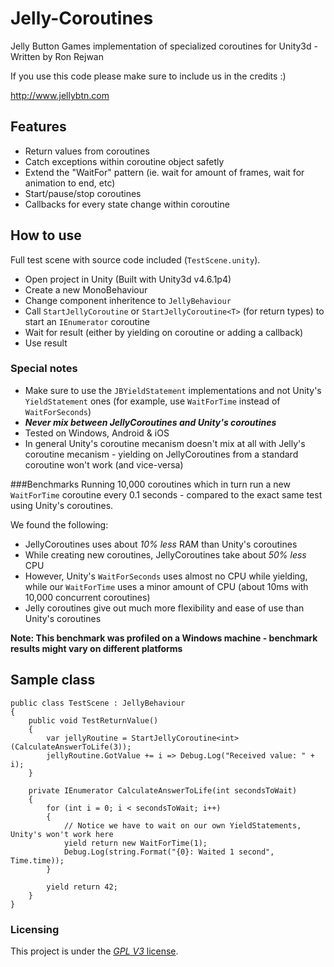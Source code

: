 # Jelly-Coroutines
Jelly Button Games implementation of specialized coroutines for Unity3d - Written by Ron Rejwan

If you use this code please make sure to include us in the credits :)

http://www.jellybtn.com

## Features
* Return values from coroutines
* Catch exceptions within coroutine object safetly
* Extend the "WaitFor" pattern (ie. wait for amount of frames, wait for animation to end, etc)
* Start/pause/stop coroutines
* Callbacks for every state change within coroutine

## How to use
Full test scene with source code included (`TestScene.unity`).
* Open project in Unity (Built with Unity3d v4.6.1p4)
* Create a new MonoBehaviour
* Change component inheritence to `JellyBehaviour`
* Call `StartJellyCoroutine` or `StartJellyCoroutine<T>` (for return types) to start an `IEnumerator` coroutine
* Wait for result (either by yielding on coroutine or adding a callback)
* Use result

### Special notes
* Make sure to use the `JBYieldStatement` implementations and not Unity's `YieldStatement` ones (for example, use `WaitForTime` instead of `WaitForSeconds`)
* **_Never mix between JellyCoroutines and Unity's coroutines_**
* Tested on Windows, Android & iOS
* In general Unity's coroutine mecanism doesn't mix at all with Jelly's coroutine mecanism - yielding on JellyCoroutines from a standard coroutine won't work (and vice-versa)

###Benchmarks
Running 10,000 coroutines which in turn run a new `WaitForTime` coroutine every 0.1 seconds - compared to the exact same test using Unity's coroutines.

We found the following:
* JellyCoroutines uses about _10% less_ RAM than Unity's coroutines
* While creating new coroutines, JellyCoroutines take about _50% less_ CPU
* However, Unity's `WaitForSeconds` uses almost no CPU while yielding, while our `WaitForTime` uses a minor amount of CPU (about 10ms with 10,000 concurrent coroutines)
* Jelly coroutines give out much more flexibility and ease of use than Unity's coroutines

**Note: This benchmark was profiled on a Windows machine - benchmark results might vary on different platforms**
## Sample class
```
public class TestScene : JellyBehaviour
{
    public void TestReturnValue()
    {
        var jellyRoutine = StartJellyCoroutine<int>(CalculateAnswerToLife(3));
        jellyRoutine.GotValue += i => Debug.Log("Received value: " + i);
    }

    private IEnumerator CalculateAnswerToLife(int secondsToWait)
    {
        for (int i = 0; i < secondsToWait; i++)
        {
            // Notice we have to wait on our own YieldStatements, Unity's won't work here
            yield return new WaitForTime(1);
            Debug.Log(string.Format("{0}: Waited 1 second", Time.time));
        }

        yield return 42;
    }
}
```

### Licensing
This project is under the [*GPL V3* license](license.md).